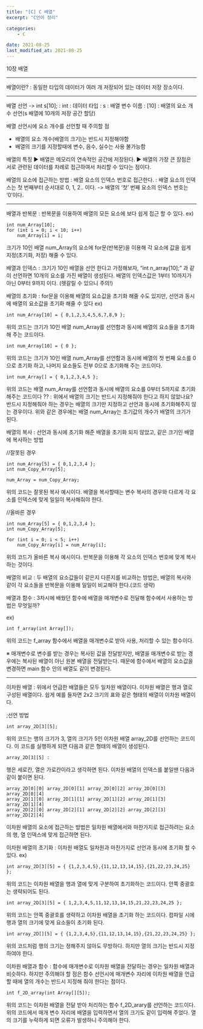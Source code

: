 ```yaml
---
title: "[C] C 배열"
excerpt: "C언어 정리"

categories:
    - C

date: 2021-08-25
last_modified_at: 2021-08-25
---
```


10장 배열

---

배열이란?
: 동일한 타입의 데이터가 여러 개 저장되어 있는 데이터 저장 장소이다.

---

배열 선언
-> int s[10];
: int : 데이터 타입
: s : 배열 변수 이름
: [10] : 배열의 요소 개수 선언(s 배열에 10개의 저장 공간 할당)

배열 선언시에 요소 개수를 선언할 때 주의할 점
- 배열의 요소 개수(배열의 크기)는 반드시 지정해야함
- 배열의 크기를 지정할때에 변수, 음수, 실수는 사용 불가능함

배열의 특징
▶ 배열은 메모리의 연속적인 공간에 저장된다.
▶ 배열의 가장 큰 장점은 서로 관련된 데이터를 차례로 접근하여서 처리할 수 있다는 점이다.

배열의 요소에 접근하는 방법
: 배열 요소의 인덱스 번호로 접근한다.
: 배열 요소의 인덱스는 첫 번째부터 순서대로 0, 1, 2.. 이다.
  -> 배열의 ‘첫’ 번째 요소의 인덱스 번호는 ‘0’이다.

---

배열과 반복문
: 반복문을 이용하여 배열의 모든 요소에 보다 쉽게 접근 할 수 있다.
ex)

    int num_Array[10];
    for (int i = 0; i < 10; i++)
        num_Array[i] = i;

크기가 10인 배열 num_Array의 요소에 for문(반복문)을 이용해 각 요소에 값을 쉽게 지정(초기화, 저장) 해줄 수 있다.

배열과 인덱스
: 크기가 10인 배열을 선언 한다고 가정해보자, “int n_array[10];” 과 같이 선언하면 10개의 요소를 가진 배열이 생성된다. 배열의 인덱스값은 1부터 10까지가 아닌 0부터 9까지 이다. (헷갈릴 수 있으니 주의!)

배열의 초기화
: for문을 이용해 배열의 요소값을 초기화 해줄 수도 있지만, 선언과 동시에 배열의 요소값을 초기화 해줄 수 있다
ex)

    int num_Array[10] = { 0,1,2,3,4,5,6,7,8,9 };

위의 코드는 크기가 10인 배열 num_Array를 선언함과 동시에 배열의 요소들을 초기화해 주는 코드이다. 

    int num_Array[10] = { 0 };

위의 코드는 크기가 10인 배열 num_Array를 선언함과 동시에 배열의 첫 번째 요소를 0으로 초기화 하고, 나머지 요소들도 전부 0으로 초기화해 주는 코드이다.

    int num_Array[] = { 0,1,2,3,4,5 };

위의 코드는 배열 num_Array를 선언함과 동시에 배열의 요소를 0부터 5까지로 초기화 해주는 코드이다
?? : 위에서 배열의 크기는 반드시 지정해줘야 한다고 하지 않았나요?
반드시 지정해줘야 하는 경우는 배열의 크기만 지정하고 선언과 동시에 초기화해주지 않는 경우이다. 위와 같은 경우에는 배열 num_Array는 초기값의 개수가 배열의 크기가 된다.



배열의 복사
: 선언과 동시에 초기화 해준 배열을 초기화 되지 않았고, 같은 크기인 배열에 복사하는 방법

//잘못된 경우<br>

    int num_Array[5] = { 0,1,2,3,4 };
	int num_Copy_Array[5];

	num_Array = num_Copy_Array;

위의 코드는 잘못된 복사 예시이다. 배열을 복사할때는 변수 복사의 경우와 다르게 각 요소를 인덱스에 맞게 일일이 복사해줘야 한다.


//올바른 경우

	int num_Array[5] = { 0,1,2,3,4 };
	int num_Copy_Array[5];

	for (int i = 0; i < 5; i++)
		num_Copy_Array[i] = num_Array[i];

위의 코드가 올바른 복사 예시이다. 반복문을 이용해 각 요소의 인덱스 번호에 맞게 복사하는 것이다.

배열의 비교
: 두 배열의 요소값들이 같은지 다른지를 비교하는 방법은, 배열의 복사와 같이 각 요소들을 반복문을 이용해 일일이 비교해야 한다.(코드 생략)

배열과 함수
: 3차시에 배웠던 함수에 배열을 매개변수로 전달해 함수에서 사용하는 방법은 무엇일까?

ex)

    int f_array(int Array[]);

위의 코드는 f_array 함수에서 배열을 매개변수로 받아 사용, 처리할 수 있는 함수이다.

※ 매개변수로 변수를 받는 경우는 복사된 값을 전달받지만, 배열을 매개변수로 받는 경우에는 복사된 배열이 아닌 원본 배열을 전달받는다. 때문에 함수에서 배열의 요소값을 변경하면 main 함수 안의 배열도 같이 변경된다.

---

이차원 배열
: 위에서 언급한 배열들은 모두 일차원 배열이다. 이차원 배열은 행과 열로 구성된 배열이다. 쉽게 예를 들자면 2x2 크기의 표와 같은 형태의 배열이 이차원 배열이다.

;선언 방법

    int array_2D[3][5];

위의 코드는 행의 크기가 3, 열의 크기가 5인 이차원 배열 array_2D를 선언하는 코드이다. 이 코드를 실행하게 되면 다음과 같은 형태의 배열이 생성된다.

    array_2D[3][5] :


행은 세로칸, 열은 가로칸이라고 생각하면 된다. 이차원 배열의 인덱스를 붙일땐 다음과 같이 붙이면 된다.

    array_2D[0][0] array_2D[0][1] array_2D[0][2] array_2D[0][3] array_2D[0][4]
    array_2D[1][0] array_2D[1][1] array_2D[1][2] array_2D[1][3] array_2D[1][4]
    array_2D[2][0] array_2D[2][1] array_2D[2][2] array_2D[2][3] array_2D[2][4]


이차원 배열의 요소에 접근하는 방법은 일차원 배열에서와 마찬가지로 접근하려는 요소의 행, 열 인덱스에 맞게 접근하면 된다.

이차원 배열의 초기화
: 이차원 배열도 일차원과 마찬가지로 선언과 동시에 초기화 할 수 있다.
ex)

    int array_2D[3][5] = { {1,2,3,4,5},{11,12,13,14,15},{21,22,23,24,25} };

위의 코드는 이차원 배열을 행과 열에 맞게 구분하여 초기화하는 코드이다. 안쪽 중괄호는 생략되어도 된다. 

    int array_2D[3][5] = { 1,2,3,4,5,11,12,13,14,15,21,22,23,24,25 };

위의 코드는 안쪽 중괄호를 생략하고 이차원 배열을 초기화 하는 코드이다. 컴파일 시에 행과 열의 크기에 맞게 요소들이 초기화 된다.

    int array_2D[][5] = { {1,2,3,4,5},{11,12,13,14,15},{21,22,23,24,25} };

위의 코드처럼 행의 크기는 정해주지 않아도 무방하다. 하지만 열의 크기는 반드시 지정하여야 한다.

이차원 배열과 함수
: 함수에 매개변수로 이차원 배열을 전달하는 경우는 일차원 배열과 비슷하다. 하지만 주의해야 할 점은 함수 선언시에 매개변수 자리에 이차원 배열을 언급할 때에 열의 개수는 반드시 지정해 줘야 한다는 점이다.

    int f_2D_array(int Array[][5]);

위의 코드는 이차원 배열을 전달 받아 처리하는 함수 f_2D_arary를 선언하는 코드이다. 위의 코드에서 매개 변수 자리에 배열을 입력하면서 열의 크기도 같이 입력해 주었다. 열의 크기를 누락하게 되면 오류가 발생하니 주의해야 한다.